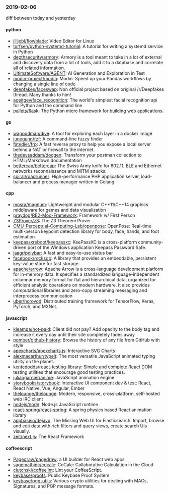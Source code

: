 ### 2019-02-06
diff between today and yesterday

#### python
* [jliljebl/flowblade](https://github.com/jliljebl/flowblade): Video Editor for Linux
* [torfsen/python-systemd-tutorial](https://github.com/torfsen/python-systemd-tutorial): A tutorial for writing a systemd service in Python
* [depthsecurity/armory](https://github.com/depthsecurity/armory): Armory is a tool meant to take in a lot of external and discovery data from a lot of tools, add it to a database and correlate all of related information.
* [UltimateSoftware/AGENT](https://github.com/UltimateSoftware/AGENT): AI Generation and Exploration in Test
* [modin-project/modin](https://github.com/modin-project/modin): Modin: Speed up your Pandas workflows by changing a single line of code
* [deepfakes/faceswap](https://github.com/deepfakes/faceswap): Non official project based on original /r/Deepfakes thread. Many thanks to him!
* [ageitgey/face_recognition](https://github.com/ageitgey/face_recognition): The world's simplest facial recognition api for Python and the command line
* [pallets/flask](https://github.com/pallets/flask): The Python micro framework for building web applications.

#### go
* [wagoodman/dive](https://github.com/wagoodman/dive): A tool for exploring each layer in a docker image
* [junegunn/fzf](https://github.com/junegunn/fzf):  A command-line fuzzy finder
* [fatedier/frp](https://github.com/fatedier/frp): A fast reverse proxy to help you expose a local server behind a NAT or firewall to the internet.
* [thedevsaddam/docgen](https://github.com/thedevsaddam/docgen): Transform your postman collection to HTML/Markdown documentation
* [bettercap/bettercap](https://github.com/bettercap/bettercap): The Swiss Army knife for 802.11, BLE and Ethernet networks reconnaissance and MITM attacks.
* [spiral/roadrunner](https://github.com/spiral/roadrunner): High-performance PHP application server, load-balancer and process manager written in Golang

#### cpp
* [mosra/magnum](https://github.com/mosra/magnum): Lightweight and modular C++11/C++14 graphics middleware for games and data visualization
* [praydog/RE2-Mod-Framework](https://github.com/praydog/RE2-Mod-Framework): Framework w/ First Person
* [Z3Prover/z3](https://github.com/Z3Prover/z3): The Z3 Theorem Prover
* [CMU-Perceptual-Computing-Lab/openpose](https://github.com/CMU-Perceptual-Computing-Lab/openpose): OpenPose: Real-time multi-person keypoint detection library for body, face, hands, and foot estimation
* [keepassxreboot/keepassxc](https://github.com/keepassxreboot/keepassxc): KeePassXC is a cross-platform community-driven port of the Windows application Keepass Password Safe.
* [jaagr/polybar](https://github.com/jaagr/polybar): A fast and easy-to-use status bar
* [facebook/rocksdb](https://github.com/facebook/rocksdb): A library that provides an embeddable, persistent key-value store for fast storage.
* [apache/arrow](https://github.com/apache/arrow): Apache Arrow is a cross-language development platform for in-memory data. It specifies a standardized language-independent columnar memory format for flat and hierarchical data, organized for efficient analytic operations on modern hardware. It also provides computational libraries and zero-copy streaming messaging and interprocess communication
* [uber/horovod](https://github.com/uber/horovod): Distributed training framework for TensorFlow, Keras, PyTorch, and MXNet.

#### javascript
* [kleampa/not-paid](https://github.com/kleampa/not-paid): Client did not pay? Add opacity to the body tag and increase it every day until their site completely fades away
* [pomber/github-history](https://github.com/pomber/github-history): Browse the history of any file from GitHub with style
* [apexcharts/apexcharts.js](https://github.com/apexcharts/apexcharts.js):  Interactive SVG Charts
* [alexmacarthur/typeit](https://github.com/alexmacarthur/typeit): The most versatile JavaScript animated typing utility on the planet.
* [kentcdodds/react-testing-library](https://github.com/kentcdodds/react-testing-library):  Simple and complete React DOM testing utilities that encourage good testing practices.
* [juliangarnier/anime](https://github.com/juliangarnier/anime): JavaScript animation engine
* [storybooks/storybook](https://github.com/storybooks/storybook): Interactive UI component dev & test: React, React Native, Vue, Angular, Ember
* [thelounge/thelounge](https://github.com/thelounge/thelounge):  Modern, responsive, cross-platform, self-hosted web IRC client
* [nodejs/node](https://github.com/nodejs/node): Node.js JavaScript runtime 
* [react-spring/react-spring](https://github.com/react-spring/react-spring):  A spring physics based React animation library
* [appbaseio/dejavu](https://github.com/appbaseio/dejavu): The Missing Web UI for Elasticsearch: Import, browse and edit data with rich filters and query views, create search UIs visually.
* [zeit/next.js](https://github.com/zeit/next.js): The React Framework

#### coffeescript
* [Pagedraw/pagedraw](https://github.com/Pagedraw/pagedraw): a UI builder for React web apps
* [sagemathinc/cocalc](https://github.com/sagemathinc/cocalc): CoCalc: Collaborative Calculation in the Cloud
* [clutchski/coffeelint](https://github.com/clutchski/coffeelint): Lint your CoffeeScript.
* [keybase/proofs](https://github.com/keybase/proofs): Public Keybase Proof System
* [keybase/pgp-utils](https://github.com/keybase/pgp-utils): Various crypto utilities for dealing with MACs, Signatures, and PGP message formats.
